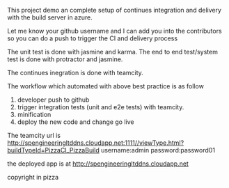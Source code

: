 This  project demo an complete setup of continues integration and delivery with the build server in azure.

Let me know your github username and I can add you into the contributors so you can do a push to trigger the CI and delivery process

The unit test is done with jasmine and karma. The end to end test/system test is done with protractor and jasmine.

The continues inegration is done with teamcity.

The workflow which automated with above best practice is as follow
1. developer push to github
2. trigger integration tests (unit and e2e tests) with teamcity.
3. minification
4. deploy the new code and change go live

The teamcity url is http://spengineeringltddns.cloudapp.net:1111//viewType.html?buildTypeId=PizzaCI_PizzaBuild
username:admin
password:password01

the deployed app is at http://spengineeringltddns.cloudapp.net

copyright in pizza
